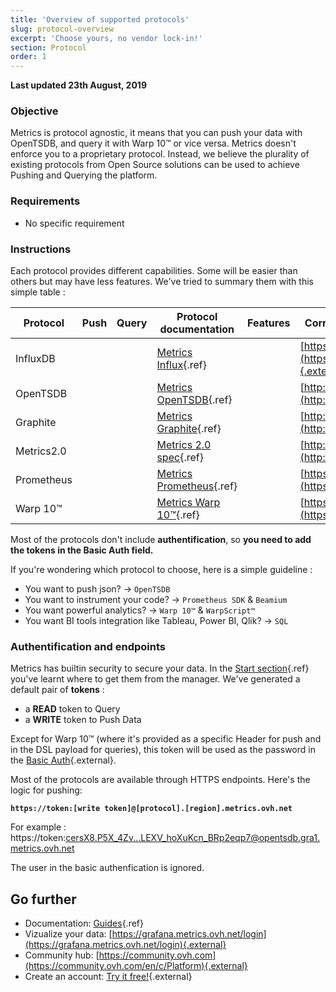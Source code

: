 ```yaml
---
title: 'Overview of supported protocols'
slug: protocol-overview
excerpt: 'Choose yours, no vendor lock-in!'
section: Protocol
order: 1
---
```


**Last updated 23th August, 2019**

### Objective

Metrics is protocol agnostic, it means that you can push your data with OpenTSDB, and query it with Warp 10™ or vice versa.
Metrics doesn't enforce you to a proprietary protocol. Instead, we believe the plurality of existing protocols from Open Source solutions can be used to achieve Pushing and Querying the platform.

### Requirements

- No specific requirement

### Instructions

Each protocol provides different capabilities. Some will be easier than others but may have less features. We've tried to summary them with this simple table :

|Protocol|Push|Query|Protocol documentation|Features|Corresponding Open Source project|
|---|---|---|---|---|---|
|InfluxDB|<i class="fas fa-check"></i>|<i class="fas fa-times"></i>|[Metrics Influx](../protocol_influxdb/guide.en-gb.md){.ref}|<i class="fas fa-star"></i>|[https://github.com/influxdata/influxdb](https://github.com/influxdata/influxdb){.external}|
|OpenTSDB|<i class="fas fa-check"></i>|<i class="fas fa-check"></i>|[Metrics OpenTSDB](../protocol_opentsdb/guide.en-gb.md){.ref}|<i class="fas fa-star"><i class="fas fa-star">|[http://opentsdb.net/](http://opentsdb.net/){.external}|
|Graphite|<i class="fas fa-check"></i>|<i class="fas fa-check"></i>|[Metrics Graphite](../protocol_graphite/guide.en-gb.md){.ref}|<i class="fas fa-star"><i class="fas fa-star"></i>|[http://graphiteapp.org/](http://graphiteapp.org/){.external}|
|Metrics2.0|<i class="fas fa-check"></i>|<i class="fas fa-times"></i>|[Metrics 2.0 spec](../protocol_opentsdb/guide.en-gb.md){.ref}|<i class="fas fa-star"><i class="fas fa-star">|[http://metrics20.org/](http://metrics20.org/){.external}|
|Prometheus|<i class="fas fa-check"></i>|<i class="fas fa-check"></i>|[Metrics Prometheus](../protocol_prometheus/guide.en-gb.md){.ref}|<i class="fas fa-star"></i><i class="fas fa-star"></i>|[https://prometheus.io/](https://prometheus.io/){.external}|
|Warp 10™|<i class="fas fa-check"></i>|<i class="fas fa-check"></i>|[Metrics Warp 10™](../protocol_warp10/guide.en-gb.md){.ref}|<i class="fas fa-star"></i><i class="fas fa-star"></i><i class="fas fa-star"></i>|[https://warp10.io/](https://warp10.io/){.external}|

Most of the protocols don't include **authentification**, so **you need to add the tokens in the Basic Auth field.**

If you're wondering which protocol to choose, here is a simple guideline :

- You want to push json? -> `OpenTSDB`
- You want to instrument your code? -> `Prometheus SDK` & `Beamium`
- You want powerful analytics? -> `Warp 10™` & `WarpScript™`
- You want BI tools integration like Tableau, Power BI, Qlik? -> `SQL`

### Authentification and endpoints

Metrics has builtin security to secure your data. In the [Start section](../metrics_order/guide.en-gb.md){.ref} you've learnt where to get them from the manager. We've generated a default pair of **tokens** :

- a **READ** token to Query
- a **WRITE** token to Push Data

Except for Warp 10™ (where it's provided as a specific Header for push and in the DSL payload for queries), this token will be used as the password in the [Basic Auth](https://en.wikipedia.org/wiki/Basic_access_authentication){.external}.

Most of the protocols are available through HTTPS endpoints. Here's the logic for pushing:

**`https://token:[write token]@[protocol].[region].metrics.ovh.net`**

For example :  https://token:cersX8.P5X_4Zv...LEXV_hoXuKcn_BRp2eqp7@opentsdb.gra1.metrics.ovh.net

The user in the basic authenfication is ignored.

## Go further

- Documentation: [Guides](../product.en-gb.md){.ref}
- Vizualize your data: [https://grafana.metrics.ovh.net/login](https://grafana.metrics.ovh.net/login){.external}
- Community hub: [https://community.ovh.com](https://community.ovh.com/en/c/Platform){.external}
- Create an account: [Try it free!](https://www.ovh.com/fr/order/express/#/new/express/resume?products=~(~(planCode~'metrics-free-trial~configuration~(~(label~'region~values~(~'gra1)))~option~(~)~quantity~1~productId~'metrics))&paymentMeanRequired=0){.external}
